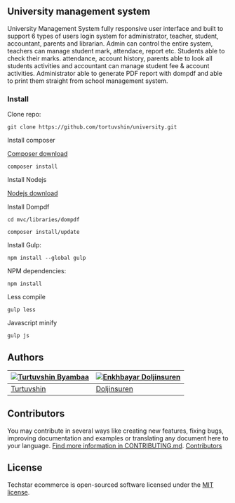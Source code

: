 
## University management system

University Management System fully responsive user interface and built to support 6 types of users login system for administrator, teacher, student, accountant, parents and librarian. Admin can control the entire system, teachers can manage student mark, attendace, report etc. Students able to check their marks. attendance, account history, parents able to look all students activities and accountant can manage student fee & account activities.
Administrator able to generate PDF report with dompdf and able to print them straight from school management system. 

### Install

Clone repo:

```
git clone https://github.com/tortuvshin/university.git
```

Install composer

[Composer download](https://getcomposer.org/download/)


```
composer install
```

Install Nodejs

[Nodejs download](https://nodejs.org/en/download/)


Install Dompdf

```
cd mvc/libraries/dompdf
```

```
composer install/update
```
 
Install Gulp:

```
npm install --global gulp
```
NPM dependencies:

```
npm install 
```

Less compile  

```
gulp less
```
Javascript minify 

```
gulp js
```

## Authors

[![Turtuvshin Byambaa](https://avatars2.githubusercontent.com/u/9257227?s=80)](https://github.com/tortuvshin) | [![Enkhbayar Doljinsuren](https://avatars0.githubusercontent.com/u/12738721?s=80&v=4)](https://github.com/doljko) 
---|---
[Turtuvshin](https://github.com/tortuvshin) | [Doljinsuren](https://github.com/doljko) 

## Contributors

You may contribute in several ways like creating new features, fixing bugs, improving documentation and examples
or translating any document here to your language. [Find more information in CONTRIBUTING.md](CONTRIBUTING.md).
<a href="https://github.com/techstar-cloud/techstar-ecommerce/graphs/contributors">Contributors</a>

## License

Techstar ecommerce is open-sourced software licensed under the [MIT license](https://opensource.org/licenses/MIT).
